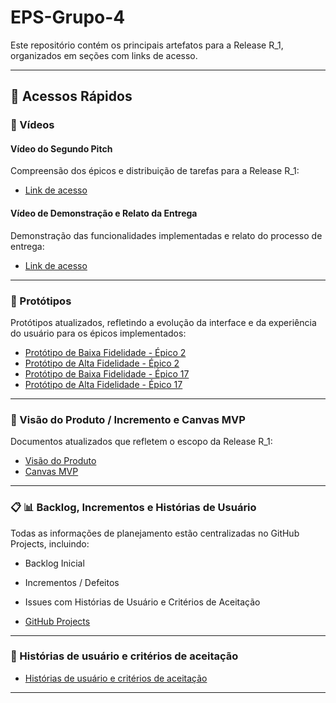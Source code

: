 # EPS-Grupo-4

Este repositório contém os principais artefatos para a Release R_1, organizados em seções com links de acesso.


---

## 🔗 Acessos Rápidos

### 🎥 Vídeos

#### Vídeo do Segundo Pitch

Compreensão dos épicos e distribuição de tarefas para a Release R_1:

- [Link de acesso](https://link-para-prototipo-baixa)

#### Vídeo de Demonstração e Relato da Entrega

Demonstração das funcionalidades implementadas e relato do processo de entrega:

- [Link de acesso](https://link-para-prototipo-baixa)

---

### 🎨 Protótipos

Protótipos atualizados, refletindo a evolução da interface e da experiência do usuário para os épicos implementados:

- [Protótipo de Baixa Fidelidade - Épico 2](https://link-para-prototipo-baixa)
- [Protótipo de Alta Fidelidade - Épico 2](https://link-para-prototipo-alta)
- [Protótipo de Baixa Fidelidade - Épico 17](https://link-para-prototipo-baixa)
- [Protótipo de Alta Fidelidade - Épico 17](https://link-para-prototipo-alta)

---

### 🚀 Visão do Produto / Incremento e Canvas MVP

Documentos atualizados que refletem o escopo da Release R_1:

- [Visão do Produto](https://link-para-visao-produto)
- [Canvas MVP](https://link-para-canvas-mvp)

---

### 📋 📊 Backlog, Incrementos e Histórias de Usuário

Todas as informações de planejamento estão centralizadas no GitHub Projects, incluindo:

- Backlog Inicial

- Incrementos / Defeitos

- Issues com Histórias de Usuário e Critérios de Aceitação

- [GitHub Projects]([https://link-para-backlog](https://github.com/users/Mateuszinnn/projects/1/views/1))

---

### 📁 Histórias de usuário e critérios de aceitação

- [Histórias de usuário e critérios de aceitação]([https://link-para-template](https://github.com/users/Mateuszinnn/projects/1))

---
